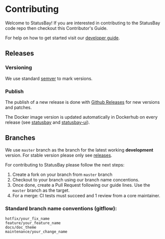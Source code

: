 # Contributing

Welcome to StatusBay! If you are interested in contributing to the 
StatusBay code repo then checkout this Contributor's Guide. 

For help on how to get started visit our [developer guide](https://github.com/similarweb/statusbay/tree/master/docs/developers). 

## Releases

### Versioning

We use standard [semver](https://semver.org/) to mark versions. 

### Publish

The publish of a new release is done with [Github Releases](https://github.com/similarweb/statusbay/releases) for new versions and patches. 

The Docker image version is updated automatically in Dockerhub on every release (see [statusbay](https://hub.docker.com/r/similarweb/statusbay) and [statusbay-ui](https://hub.docker.com/r/similarweb/statusbay-ui)).

## Branches 

We use `master` branch as the branch for the latest working **development** version. 
For stable version please only see [releases](https://github.com/similarweb/statusbay/releases).

For contributing to StatusBay please follow the next steps: 

1. Create a fork on your branch from `master` branch 
2. Checkout to your branch using our branch name concentions. 
3. Once done, create a Pull Request following our guide lines. Use the `master` branch as the target. 
4. For a merge: CI tests must succeed and 1 review from a core maintainer. 

### Standard branch name conventions (gitflow):

```
hotfix/your_fix_name
feature/your_feature_name
docs/doc_theme
maintenance/your_change_name
```
